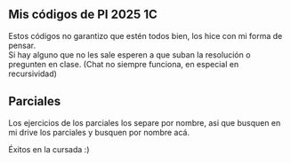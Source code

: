 ## Mis códigos de PI 2025 1C

Estos códigos no garantizo que estén todos bien, los hice con mi forma de pensar. <br />
Si hay alguno que no les sale esperen a que suban la resolución o pregunten en clase. (Chat no siempre funciona, en especial en recursividad)

## Parciales
Los ejercicios de los parciales los separe por nombre, asi que busquen en mi drive los parciales y busquen por nombre acá. 

Éxitos en la cursada :)
